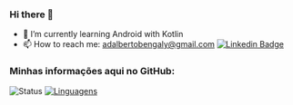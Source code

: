 ### Hi there 👋

- 🌱 I’m currently learning Android with Kotlin
- 📫 How to reach me: adalbertobengaly@gmail.com    [![Linkedin Badge](https://img.shields.io/badge/-LinkedIn-blue?style=flat-square&logo=Linkedin&logoColor=white&link=https://www.linkedin.com/in/adalbertomidon/)](https://www.linkedin.com/in/adalbertomidon/)

### Minhas informações aqui no GitHub:

![Status](https://github-readme-stats.vercel.app/api?username=adalbertobengaly) [![Linguagens](https://github-readme-stats.vercel.app/api/top-langs/?username=adalbertobengaly&layout=compact)](https://github.com/adalbertobengaly)


